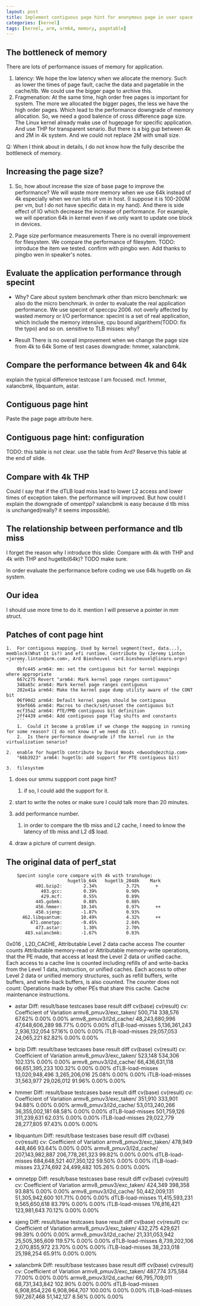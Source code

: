 ```yaml
---
layout: post
title: Implement contiguous page hint for anonymous page in user space
categories: [kernel]
tags: [kernel, arm, arm64, memory, pagetable]
---
```


The bottleneck of memory
-------------------------
There are lots of performance issues of memory for application.
1.  latency:
    We hope the low latency when we allocate the memory. Such as lower the times of page fault, cache the data and pagetable in the cache/tlb. We could use the bigger page to archive this.
2.  Fragmenation:
    At the same time, high order free pages is important for system. The more we allocated the bigger pages, the less we have the high order pages. Which lead to the performance downgrade of memory allocation. So, we need a good balence of cross difference page size. The Linux kernel already make use of hugepage for specific application. And use THP for transparent senario.
    But there is a big gup between 4k and 2M in 4k system. And we could not replace 2M with small size.

Q: When I think about in details, I do not know how the fully describe the bottleneck of memory.

Increasing the page size?
-------------------------
1.  So, how about increase the size of base page to improve the performance?
    We will waste more memory when we use 64k instead of 4k especially when we run lots of vm in host. (I suppose it is 100-200M per vm, but I do not have specific data in my hand). And there is side effect of IO which decrease the increase of performance. For example, we will operation 64k in kernel even if we only want to update one block in devices.

2.  Page size performance measurements
    There is no overall improvement for filesystem. We compare the performance of filesytem. TODO: introduce the item we tested. confirm with pingbo wen. Add thanks to pingbo wen in speaker's notes.

Evaluate the application performance through specint
----------------------------------------------------
*   Why?
    Care about system benchmark other than micro benchmark: we also do the micro benchmark. in order to evaluate the real application performance. We use specint of speccpu 2006.
    not overly affected by wasted memory or I/O performance: specint is a set of real application, which include the memory intensive, cpu bound algarithem(TODO: fix the typo) and so on.
    sensitive to TLB misses: why?

*   Result
    There is no overall improvement when we change the page size from 4k to 64k
    Some of test cases downgrade: hmmer, xalancbmk.

Compare the performance between 4k and 64k
-------------------------------------------
explain the typical difference testcase I am focused. mcf. hmmer, xalancbmk, libquantum, astar.

Contiguous page hint
--------------------
Paste the page page attribute here.


Contiguous page hint: configuration
-----------------------------------
TODO: this table is not clear. use the table from Ard? Reserve this table at the end of slide.

Compare with 4k THP
-------------------
Could I say that if the dTLB load miss lead to lower L2 access and lower times of exception taken. the performance will improved.
But how could I explain the downgrade of omentpp?
xalancbmk is easy because d tlb miss is unchanged(really? it seems impossible).

The relationship between performance and tlb miss
-------------------------------------------------
I forget the reason why I introduce this slide: Compare with 4k with THP and 4k with THP and hugetlb(64k)? TODO make sure.

In order evaluate the performance before coding we use 64k hugetlb on 4k system.

Our idea
--------
I should use more time to do it.
mention I will preserve a pointer in mm struct.


Patches of cont page hint
----------------
    1.  For contiguous mapping. Used by kernel segment(text, data...), memblock(What it is?) and efi runtime. Contribute by (Jeremy Linton <jeremy.linton@arm.com>, Ard Biesheuvel <ard.biesheuvel@linaro.org>)
        ```
        0bfc445 arm64: mm: set the contiguous bit for kernel mappings where appropriate
        667c275 Revert "arm64: Mark kernel page ranges contiguous"
        348a65c arm64: Mark kernel page ranges contiguous
        202e41a arm64: Make the kernel page dump utility aware of the CONT bit
        06f90d2 arm64: Default kernel pages should be contiguous
        93ef666 arm64: Macros to check/set/unset the contiguous bit
        ecf35a2 arm64: PTE/PMD contiguous bit definition
        2ff4439 arm64: Add contiguous page flag shifts and constants
        ```
        1.  Could it become a problem if we change the mapping in running for some reason? (I do not know if we need do it).
        2.  Is there performance downgrade if the kernel run in the virtualization senario?

    2.  enable for hugetlb contribute by David Woods <dwoods@ezchip.com>
        "66b3923" arm64: hugetlb: add support for PTE contiguous bit)

    3.  filesystem

1.  does our smmu suppport cont page hint?
    1.  if so, I could add the support for it.

1.  start to write the notes or make sure I could talk more than 20 minutes.
2.  add performance number.
    1.  in order to compare the tlb miss and L2 cache, I need to know the latency of tlb miss and L2 d$ load.
3.  draw a picture of current design.


The original data of perf_stat
-------------------------------

        Specint single core compare with 4k with transhuge:
                           hugetlb_64k   hugetlb_2048k    Mark
               401.bzip2:        2.34%           3.72%      +
                 403.gcc:        0.39%           0.90%
                 429.mcf:        0.55%           0.89%
               445.gobmk:        0.88%           0.88%
               456.hmmer:       10.34%           8.97%      ++
               458.sjeng:       -1.87%           0.93%
          462.libquantum:       10.49%           4.32%      ++
             471.omnetpp:       -0.45%           2.84%
               473.astar:        1.30%           2.70%
           483.xalancbmk:       -1.67%           0.83%

0x016 , L2D_CACHE, Attributable Level 2 data cache access
The counter counts Attributable memory-read or Attributable memory-write operations, that the PE
made, that access at least the Level 2 data or unified cache. Each access to a cache line is counted
including refills of and write-backs from the Level 1 data, instruction, or unified caches. Each
access to other Level 2 data or unified memory structures, such as refill buffers, write buffers, and
write-back buffers, is also counted.
The counter does not count:
Operations made by other PEs that share this cache.
Cache maintenance instructions.

*   astar
Diff: result/base
               testcases            base          result      diff   cv(base) cv(result) cv: Coefficient of Variation
  armv8_pmuv3/exc_taken/         500,714         338,576    67.62%     0.00%      0.00%
  armv8_pmuv3/l2d_cache/  48,243,680,996  47,648,606,289    98.77%     0.00%      0.00%
        dTLB-load-misses   5,136,361,243   2,936,132,054    57.16%     0.00%      0.00%
        iTLB-load-misses      29,057,053      24,065,221    82.82%     0.00%      0.00%

*   bzip
Diff: result/base
               testcases             base          result      diff   cv(base) cv(result) cv: Coefficient of Variation
  armv8_pmuv3/exc_taken/          523,148         534,306   102.13%     0.00%      0.00%
  armv8_pmuv3/l2d_cache/   66,436,631,118  66,651,395,233   100.32%     0.00%      0.00%
        dTLB-load-misses   13,020,948,496   3,265,206,016    25.08%     0.00%      0.00%
        iTLB-load-misses       31,563,977      29,026,012    91.96%     0.00%      0.00%

*   hmmer
Diff: result/base
               testcases          base        result      diff   cv(base) cv(result) cv: Coefficient of Variation
  armv8_pmuv3/exc_taken/       351,910       333,901    94.88%     0.00%      0.00%
  armv8_pmuv3/l2d_cache/ 53,013,240,266 36,355,002,181    68.58%     0.00%      0.00%
        dTLB-load-misses   501,759,126   311,239,631    62.03%     0.00%      0.00%
        iTLB-load-misses    29,022,779    28,277,805    97.43%     0.00%      0.00%

*   libquantum
Diff: result/base
               testcases              base            result      diff   cv(base) cv(result) cv: Coefficient of Variation
  armv8_pmuv3/exc_taken/           478,949           448,466    93.64%     0.00%      0.00%
  armv8_pmuv3/l2d_cache/   207,143,982,887   206,778,261,323    99.82%     0.00%      0.00%
        dTLB-load-misses       684,648,521       407,350,122    59.50%     0.00%      0.00%
        iTLB-load-misses        23,274,692        24,499,482   105.26%     0.00%      0.00%

*   omnetpp
Diff: result/base
               testcases             base          result      diff   cv(base) cv(result) cv: Coefficient of Variation
  armv8_pmuv3/exc_taken/          424,349         398,358    93.88%     0.00%      0.00%
  armv8_pmuv3/l2d_cache/   50,442,009,131  51,305,942,600   101.71%     0.00%      0.00%
        dTLB-load-misses   11,415,593,231   9,565,650,618    83.79%     0.00%      0.00%
        iTLB-load-misses      176,816,421     123,981,643    70.12%     0.00%      0.00%

*   sjeng
Diff: result/base
               testcases            base          result      diff   cv(base) cv(result) cv: Coefficient of Variation
  armv8_pmuv3/exc_taken/         432,275         429,621    99.39%     0.00%      0.00%
  armv8_pmuv3/l2d_cache/  21,331,053,942  25,505,365,609   119.57%     0.00%      0.00%
        dTLB-load-misses   8,739,202,106   2,070,855,972    23.70%     0.00%      0.00%
        iTLB-load-misses      38,233,018      25,198,254    65.91%     0.00%      0.00%

*   xalancbmk
Diff: result/base
               testcases            base          result      diff   cv(base) cv(result) cv: Coefficient of Variation
  armv8_pmuv3/exc_taken/         487,774         375,584    77.00%     0.00%      0.00%
  armv8_pmuv3/l2d_cache/  66,795,709,011  68,731,343,842   102.90%     0.00%      0.00%
        dTLB-load-misses   6,908,854,226   6,908,964,707   100.00%     0.00%      0.00%
        iTLB-load-misses     597,267,468      51,142,127     8.56%     0.00%      0.00%

